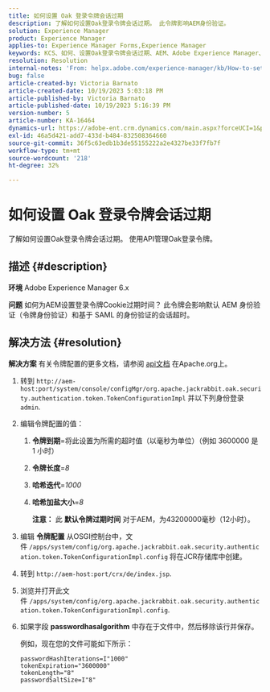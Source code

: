 ```yaml
---
title: 如何设置 Oak 登录令牌会话过期
description: 了解如何设置Oak登录令牌会话过期。 此令牌影响AEM身份验证。
solution: Experience Manager
product: Experience Manager
applies-to: Experience Manager Forms,Experience Manager
keywords: KCS、如何、设置Oak登录令牌会话过期、AEM、Adobe Experience Manager、Adobe Experience Manager Forms
resolution: Resolution
internal-notes: 'From: helpx.adobe.com/experience-manager/kb/How-to-set-token-session-expiration-AEM.html'
bug: false
article-created-by: Victoria Barnato
article-created-date: 10/19/2023 5:03:18 PM
article-published-by: Victoria Barnato
article-published-date: 10/19/2023 5:16:39 PM
version-number: 5
article-number: KA-16464
dynamics-url: https://adobe-ent.crm.dynamics.com/main.aspx?forceUCI=1&pagetype=entityrecord&etn=knowledgearticle&id=2dfaf161-a16e-ee11-8df0-6045bd006793
exl-id: 46a5d421-add7-433d-b484-832508364660
source-git-commit: 36f5c63edb1b3de55155222a2e4327be33f7fb7f
workflow-type: tm+mt
source-wordcount: '218'
ht-degree: 32%

---
```


# 如何设置 Oak 登录令牌会话过期


了解如何设置Oak登录令牌会话过期。 使用API管理Oak登录令牌。

## 描述 {#description}


<b>环境</b>
Adobe Experience Manager 6.x

<b>问题</b>
如何为AEM设置登录令牌Cookie过期时间？
此令牌会影响默认 AEM 身份验证（令牌身份验证）和基于 SAML 的身份验证的会话超时。






## 解决方法 {#resolution}


<b>解决方案</b>
有关令牌配置的更多文档，请参阅 [api文档](https://jackrabbit.apache.org/oak/docs/apidocs/org/apache/jackrabbit/oak/security/authentication/token/TokenConfigurationImpl.html) 在Apache.org上。

1. 转到 `http://aem-host:port/system/console/configMgr/org.apache.jackrabbit.oak.security.authentication.token.TokenConfigurationImpl` 并以下列身份登录 `admin`.
2. 编辑令牌配置的值：

   1. <b>令牌到期</b>=将此设置为所需的超时值（以毫秒为单位）（例如 3600000 是 1 小时）
   2. <b>令牌长度</b>=*8*
   3. <b>哈希迭代</b>=*1000*
   4. <b>哈希加盐大小</b>=*8*

      <b>注意：</b> 此 <b>默认令牌过期时间</b> 对于AEM，为43200000毫秒（12小时）。
3. 编辑 <b>令牌配置</b> 从OSGI控制台中，文件<b> </b>`/apps/system/config/org.apache.jackrabbit.oak.security.authentication.token.TokenConfigurationImpl.config`<b> </b>将在JCR存储库中创建。
4. 转到 `http://aem-host:port/crx/de/index.jsp`.
5. 浏览并打开此文件 `/apps/system/config/org.apache.jackrabbit.oak.security.authentication.token.TokenConfigurationImpl.config`.
6. 如果字段 <b>passwordhasalgorithm</b> 中存在于文件中，然后移除该行并保存。

   例如，现在您的文件可能如下所示：


   ```
   passwordHashIterations=I"1000"
   tokenExpiration="3600000"
   tokenLength="8"
   passwordSaltSize=I"8"
   ```
